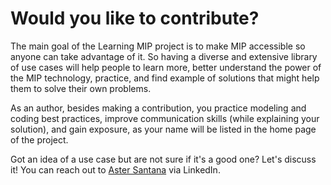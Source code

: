 # Would you like to contribute?

The main goal of the Learning MIP project
is to make MIP accessible so anyone can 
take advantage of it. So having a diverse
and extensive library of use cases will help
people to learn more, better understand the
power of the MIP technology, practice, and 
find example of solutions that might help 
them to solve their own problems.

As an author, besides making a contribution,
you practice modeling and coding best practices,
improve communication skills (while explaining
your solution), and gain exposure, as your 
name will be listed in the home page of the
project.

Got an idea of a use case but are not sure
if it's a good one? Let's discuss it! 
You can reach out to 
[Aster Santana](
https://www.linkedin.com/in/asteroide-santana/
) 
via LinkedIn.
